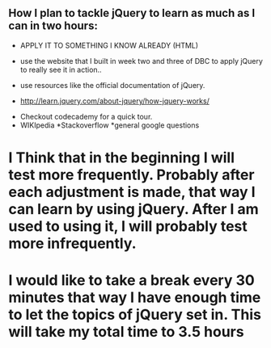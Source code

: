 ## How I plan to tackle jQuery to learn as much as I can in two hours:

* APPLY IT TO SOMETHING I KNOW ALREADY (HTML)
- use the website that I built in week two and three of DBC to apply jQuery to really see it in action..
* use resources like the official documentation of jQuery.
- http://learn.jquery.com/about-jquery/how-jquery-works/
* Checkout codecademy for a quick tour.
* WIKIpedia
*Stackoverflow
*general google questions

# I Think that in the beginning I will test more frequently. Probably after each adjustment is made, that way I can learn by using jQuery. After I am used to using it, I will probably test more infrequently.

# I would like to take a break every 30 minutes that way I have enough time to let the topics of jQuery set in. This will take my total time to 3.5 hours




